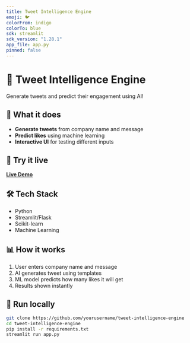 ```yaml
---
title: Tweet Intelligence Engine
emoji: 🐦
colorFrom: indigo
colorTo: blue
sdk: streamlit
sdk_version: "1.28.1"
app_file: app.py
pinned: false
---
```



# 🚀 Tweet Intelligence Engine

Generate tweets and predict their engagement using AI!

## 🌟 What it does
- **Generate tweets** from company name and message
- **Predict likes** using machine learning
- **Interactive UI** for testing different inputs

## 🔗 Try it live
**[Live Demo](https://huggingface.co/spaces/Adity-a1111/tweet-intelligence-engine)**

## 🛠️ Tech Stack
- Python
- Streamlit/Flask
- Scikit-learn
- Machine Learning

## 📊 How it works
1. User enters company name and message
2. AI generates tweet using templates
3. ML model predicts how many likes it will get
4. Results shown instantly

## 🚀 Run locally
```bash
git clone https://github.com/yourusername/tweet-intelligence-engine
cd tweet-intelligence-engine
pip install -r requirements.txt
streamlit run app.py
